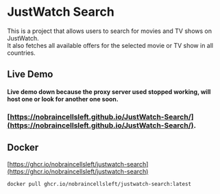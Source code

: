 # JustWatch Search

This is a project that allows users to search for movies and TV shows on JustWatch.\
It also fetches all available offers for the selected movie or TV show in all countries.

## Live Demo
#### Live demo down because the proxy server used stopped working, will host one or look for another one soon. 

### [https://nobraincellsleft.github.io/JustWatch-Search/](https://nobraincellsleft.github.io/JustWatch-Search/).


## Docker
[https://ghcr.io/nobraincellsleft/justwatch-search](https://ghcr.io/nobraincellsleft/justwatch-search)
```
docker pull ghcr.io/nobraincellsleft/justwatch-search:latest
```
